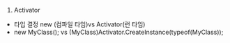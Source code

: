 1. Activator
- 타입 결정 new (컴파일 타임)vs Activator(런 타임)
- new MyClass(); vs (MyClass)Activator.CreateInstance(typeof(MyClass));